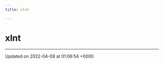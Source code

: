 ```yaml
---
title: xlnt

---
```


# xlnt








-------------------------------

Updated on 2022-04-08 at 01:06:54 +0000